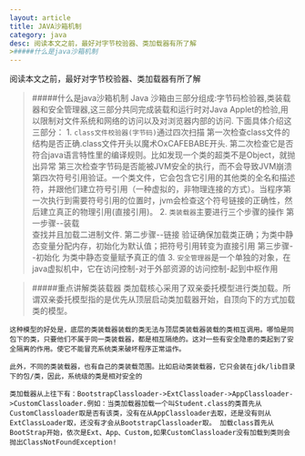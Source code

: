 ```yaml
---
layout: article
title: JAVA沙箱机制
category: java
desc: 阅读本文之前，最好对字节校验器、类加载器有所了解
>#####什么是java沙箱机制
---
```

阅读本文之前，最好对字节校验器、类加载器有所了解
>#####什么是java沙箱机制
    Java 沙箱由三部分组成:字节码检验器,类装载器和安全管理器,这三部分共同完成装载和运行时对Java Applet的检验,用以限制对文件系统和网络的访问以及对浏览器内部的访问.
    下面具体介绍这三部分：
    1. `class文件校验器(字节码)`通过四次扫描
     第一次检查class文件的结构是否正确.class文件开头以魔术OxCAFEBABE开头.
     第二次检查它是否符合java语言特性里的编译规则。比如发现一个类的超类不是Object，就抛出异常
     第三次检查字节码是否能被JVM安全的执行，而不会导致JVM崩溃
     第四次符号引用验证。一个类文件，它会包含它引用的其他类的全名和描述符，并跟他们建立符号引用（一种虚拟的，非物理连接的方式）。当程序第一次执行到需要符号引用的位置时，jvm会检查这个符号链接的正确性，然后建立真正的物理引用(直接引用)。
    2. `类装载器`主要进行三个步骤的操作
     第一步骤--装载  
      查找并且加载二进制文件.
     第二步骤--链接
      验证确保加载类正确；为类中静态变量分配内存，初始化为默认值；把符号引用转变为直接引用
     第三步骤--初始化 
      为类中静态变量赋予真正的值
    3. `安全管理器`是一个单独的对象，在java虚拟机中，它在访问控制-对于外部资源的访问控制-起到中枢作用

>#####重点讲解类装载器
    类加载核心采用了双亲委托模型进行类加载。所谓双亲委托模型指的是优先从顶层启动类加载器开始，自顶向下的方式加载类的模型。
>   
    这种模型的好处是，底层的类装载器装载的类无法与顶层类装载器装载的类相互调用。哪怕是同包下的类，只要他们不属于同一类装载器，都是相互隔绝的。这对一些有安全隐患的类起到了安全隔离的作用。使它不能冒充系统类来破坏程序正常运作。
>
    此外，不同的类装载器，也有自己的类装载范围。比如启动类装载器，它只会装在jdk/lib目录下的包/类，因此，系统级的类是相对安全的
>
    类加载器从上往下有：BootstrapClassloader->ExtClassloader->AppClassloader->CustomClassloader.例如：当类加载器加载一个叫Student.class的类首先从CustomClassloader取是否有该类，没有在从AppClassloader去取，还是没有则从ExtClassLoader取，还没有才会从BootstrapClassloader取。 加载class首先从BootStrap开始，依次是Ext、App、Custom,如果CustomClassloader没有加载到类则会抛出ClassNotFoundException!